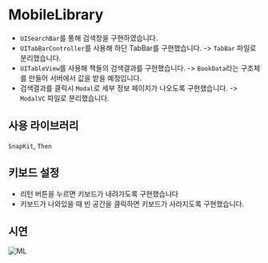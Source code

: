 # MobileLibrary
- `UISearchBar`를 통해 검색창을 구현하였습니다.  
- `UITabBarController`를 사용해 하단 TabBar를 구현했습니다. -> `TabBar` 파일로 분리했습니다.  
- `UITableView`를 사용해 책들의 검색결과를 구현했습니다.  -> `BookData`라는 구조체를 만들어 서버에서 값을 받을 예정입니다.
- 검색결과를 클릭시 `Modal`로 세부 정보 페이지가 나오도록 구현했습니다.  -> `ModalVC` 파일로 분리했습니다.

## 사용 라이브러리
`SnapKit`, `Then`

## 키보드 설정
- 리턴 버튼을 누르면 키보드가 내려가도록 구현했습니다
- 키보드가 나와있을 때 빈 공간을 클릭하면 키보드가 사라지도록 구현했습니다.

## 시연
![ML](https://github.com/user-attachments/assets/51358dea-627a-4e8c-b77a-e9a153f059dd)
